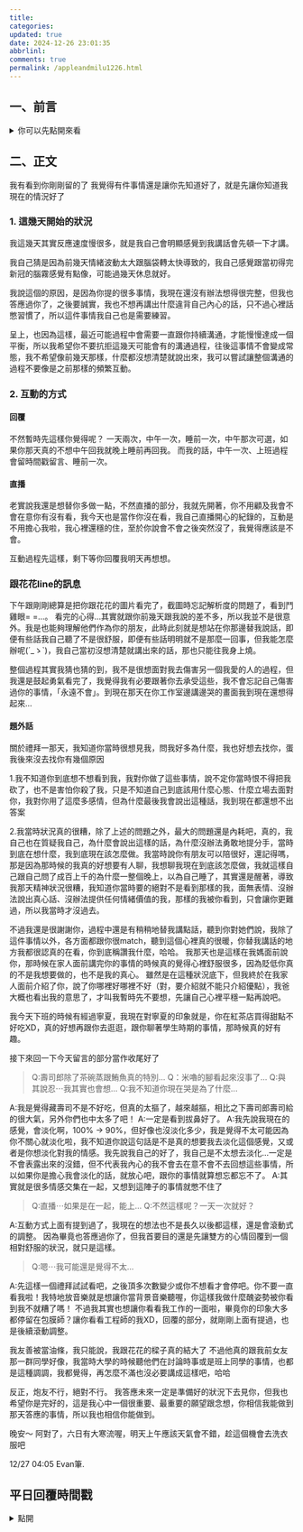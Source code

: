 ```yaml
---
title: 
categories:
updated: true
date: 2024-12-26 23:01:35
abbrlinl:
comments: true
permalink: /appleandmilu1226.html
---
```

## 一、前言 
<details>

<summary>你可以先點開來看</summary>
 
恩，我覺得要把生氣的內容打在前面，這樣才不會影響後面的觀看體驗。
你的截圖我都看了，但整篇下來我很不喜歡花花說，我說那段不要找砲友那段，他回我干我屁事跟後面說的那些。因為明明我是在互相打氣，但被他講的一文不值。雖然我知道他是想安慰你或是想替你出口氣(或是替她自己出口氣)，但這是拿來安慰人用的嗎，然後現在感覺把氣出在我身上，這種感覺真的滿差的= =。
但沒關係，以後有在一起，遇到她再跟她慢慢算= =+

</details>

## 二、正文

我有看到你剛剛留的了
我覺得有件事情還是讓你先知道好了，就是先讓你知道我現在的情況好了

### 1. 這幾天開始的狀況

我這幾天其實反應速度慢很多，就是我自己會明顯感覺到我講話會先頓一下才講。

我自己猜是因為前幾天情緒波動太大跟腦袋轉太快導致的，我自己感覺跟當初得完新冠的腦霧感覺有點像，可能過幾天休息就好。

我說這個的原因，是因為你提的很多事情，我現在還沒有辦法想得很完整，但我也答應過你了，之後要誠實，我也不想再講出什麼違背自己內心的話，只不過心裡話憋習慣了，所以這件事情我自己也是需要練習。

呈上，也因為這樣，最近可能過程中會需要一直跟你持續溝通，才能慢慢達成一個平衡，所以我希望你不要抗拒這幾天可能會有的溝通過程，往後這事情不會變成常態，我不希望像前幾天那樣，什麼都沒想清楚就說出來，我可以嘗試讓整個溝通的過程不要像是之前那樣的頻繁互動。

### 2. 互動的方式

#### 回覆
不然暫時先這樣你覺得呢？ 一天兩次，中午一次，睡前一次，中午那次可選，如果你那天真的不想中午回我就晚上睡前再回我。
而我的話，中午一次、上班過程會留時間戳留言、睡前一次。

#### 直播
老實說我還是想替你多做一點，不然直播的部分，我就先開著，你不用顧及我會不會在意你有沒有看，我今天也是當作你沒在看，我自己直播開心的紀錄的，互動是不用擔心我啦，我心裡還穩的住，至於你說會不會之後突然沒了，我覺得應該是不會。

互動過程先這樣，剩下等你回覆我明天再想想。

### 跟花花line的訊息

下午跟剛剛總算是把你跟花花的圖片看完了，截圖時忘記解析度的問題了，看到鬥雞眼= =...。
看完的心得...其實就跟你前幾天跟我說的差不多，所以我並不是很意外。我是也能夠理解他們作為你的朋友，此時此刻就是想站在你那邊替我說話，即便有些話我自己聽了不是很舒服，即便有些話明明就不是那麼一回事，但我能怎麼辦呢(´_ゝ`)，我自己當初沒想清楚就講出來的話，那也只能往我身上燒。

整個過程其實我猜也猜的到，我不是很想面對我去傷害另一個我愛的人的過程，但我還是鼓起勇氣看完了，我覺得我有必要跟著你去承受這些，我不會忘記自己傷害過你的事情，「永遠不會」。到現在那天在你工作室邊講邊哭的畫面我到現在還想得起來...


#### 題外話

關於禮拜一那天，我知道你當時很想見我，問我好多為什麼，我也好想去找你，蛋我後來沒去找你有幾個原因

1.我不知道你到底想不想看到我，我對你做了這些事情，說不定你當時恨不得把我砍了，也不是害怕你殺了我，只是不知道自己到底該用什麼心態、什麼立場去面對你，我對你用了這麼多感情，但為什麼最後我會說出這種話，我到現在都還想不出答案

2.我當時狀況真的很糟，除了上述的問題之外，最大的問題還是內耗吧，真的，我自己也在質疑我自己，為什麼會說出這樣的話，為什麼沒辦法勇敢地提分手，當時到底在想什麼，我到底現在該怎麼做。我當時說你有朋友可以陪很好，還記得嗎，那是因為那時候的我真的好想要有人聊，我想聊我現在到底該怎麼做，我就這樣自己跟自己問了成百上千的為什麼一整個晚上，以為自己睡了，其實還是醒著，導致我那天精神狀況很糟，我知道你當時要的絕對不是看到那樣的我，面無表情、沒辦法說出真心話、沒辦法提供任何情緒價值的我，那樣的我被你看到，只會讓你更難過，所以我當時才沒過去。


不過我還是很謝謝你，過程中還是有稍稍地替我講點話，聽到你對她們說，我除了這件事情以外，各方面都跟你很match，聽到這個心裡真的很暖，你替我講話的地方我都很認真的在看，你到底稱讚我什麼，哈哈。
我那天也是這樣在我媽面前說你，那時候在家人面前講完你的事情的時候真的覺得心裡舒服很多，因為貶低你真的不是我想要做的，也不是我的真心。
雖然是在這種狀況底下，但我終於在我家人面前介紹了你，說了你哪裡好哪裡不好（對，要介紹就不能只介紹優點），我爸大概也看出我的意思了，才叫我暫時先不要想，先讓自己心裡平穩一點再說吧。

我今天下班的時候有經過寧夏，我現在對寧夏的印象就是，你在紅茶店買得甜點不好吃XD，真的好想再跟你去逛逛，跟你聊著學生時期的事情，那時候真的好有趣。


接下來回一下今天留言的部分當作收尾好了

>Q:壽司郎除了茶碗蒸跟鮪魚真的特別...
>Q：米嚕的腳看起來沒事了...
>Q:與其說忍⋯我其實也會想...
>Q:我不知道你現在哭是為了什麼...

A:我是覺得藏壽司不是不好吃，但真的太摳了，越來越摳，相比之下壽司郎壽司給的很大氣，另外你們也中太多了吧！
A:一定是看到拔鼻好了。
A:我先說我現在的感覺，會淡化啊，100% -> 90%，但好像也沒淡化多少，我是覺得不太可能因為你不關心就淡化啦，我不知道你說這句話是不是真的想要我去淡化這個感覺，又或者是你想淡化對我的情感。我先說我自己的好了，我自己是不太想去淡化...一定是不會表露出來的沒錯，但不代表我內心的我不會去在意不會不去回想這些事情，所以如果你是擔心我會淡化的話，就放心吧，跟你的事情就算想忘都忘不了。
A:其實就是很多情感交集在一起，又想到這陣子的事情就憋不住了

>Q:直播⋯如果是在一起，能上...
>Q:不然這樣呢？一天一次就好？

A:互動方式上面有提到過了，我現在的想法也不是長久以後都這樣，還是會滾動式的調整。
因為畢竟也答應過你了，但我首要目的還是先讓雙方的心情回覆到一個相對舒服的狀況，就只是這樣。

>Q:嗯⋯我可能還是覺得不太...

A:先這樣一個禮拜試試看吧，之後頂多次數變少或你不想看才會停吧。你不要一直看我啦！我特地放音樂就是想讓你當背景音樂聽喔，你這樣我做什麼醜姿勢被你看到我不就糟了嗎！
不過我其實也想讓你看看我工作的一面啦，畢竟你的印象大多都停留在包膜師？讓你看看工程師的我XD，回覆的部分，就剛剛上面有提過，也是後續滾動調整。



我友善被當油條，我只能說，我跟花花的樑子真的結大了
不過他真的跟我前女友那一群同學好像，我當時大學的時候聽他們在討論時事或是班上同學的事情，也都是這種調調，我都覺得，再怎麼不滿也沒必要講成這樣吧，哈哈

反正，炮友不行，絕對不行。
我答應未來一定是準備好的狀況下去見你，但我也希望你是完好的，這是我心中一個很重要、最重要的願望跟念想，你相信我能做到那天答應的事情，所以我也相信你能做到。


晚安～
阿對了，六日有大寒流喔，明天上午應該天氣會不錯，趁這個機會去洗衣服吧

12/27 04:05 Evan筆.


## 平日回覆時間戳

<details>

<summary>點開</summary>
-

17:12
https://youtube.com/live/4PVNcNVyTM4?feature=share

16:20
地震？？

16:04
你還記得我之前給你在日本買的吉伊卡哇的鐵盒餅乾嗎？
我剛剛發現我公司附近的7-11有賣，一盒要920 = =
我當時買日幣1600，換算成台幣也才300多，也貴太多了吧


14:09 
補一下yt連結 剛剛重開
https://youtube.com/live/nxckLGQomp0?feature=share

13:48
我剛剛騎車有經過你工作室，結果你還沒開門
我想我之後應該只要有機會都會經過看一下你的工作室
今天是第二天，心情...可能有比較輕鬆一點，但也不確定，這陣子應該會一直反反覆覆
不說了，晚點來工作先去買東西吃


12/26 13:37
早安，我早上睡過頭了就乾脆請假請到中午了，
然後我忘記把程式碼給備份上來，所以昨晚的文章在家裡的電腦
回去我再同步一下
我後來想到我好像可以上班的時候開直播，這樣你也看得到我(雖然我看不到你)
不過有人盯或許我工作會比較認真，哈哈

</details>
